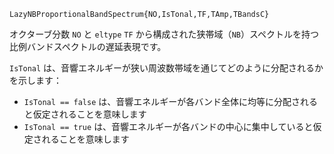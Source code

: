 ```
LazyNBProportionalBandSpectrum{NO,IsTonal,TF,TAmp,TBandsC}
```

オクターブ分数 `NO` と `eltype` `TF` から構成された狭帯域（`NB`）スペクトルを持つ比例バンドスペクトルの遅延表現です。

`IsTonal` は、音響エネルギーが狭い周波数帯域を通じてどのように分配されるかを示します：

  * `IsTonal == false` は、音響エネルギーが各バンド全体に均等に分配されると仮定されることを意味します
  * `IsTonal == true` は、音響エネルギーが各バンドの中心に集中していると仮定されることを意味します
